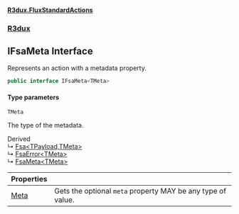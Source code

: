 #### [R3dux.FluxStandardActions](R3dux.FluxStandardActions.md 'R3dux.FluxStandardActions')
### [R3dux](R3dux.FluxStandardActions.md#R3dux 'R3dux')

## IFsaMeta<TMeta> Interface

Represents an action with a metadata property.

```csharp
public interface IFsaMeta<TMeta>
```
#### Type parameters

<a name='R3dux.IFsaMeta_TMeta_.TMeta'></a>

`TMeta`

The type of the metadata.

Derived  
&#8627; [Fsa&lt;TPayload,TMeta&gt;](Fsa_TPayload,TMeta_.md 'R3dux.Fsa<TPayload,TMeta>')  
&#8627; [FsaError&lt;TMeta&gt;](FsaError_TMeta_.md 'R3dux.FsaError<TMeta>')  
&#8627; [FsaMeta&lt;TMeta&gt;](FsaMeta_TMeta_.md 'R3dux.FsaMeta<TMeta>')

| Properties | |
| :--- | :--- |
| [Meta](IFsaMeta_TMeta_.Meta.md 'R3dux.IFsaMeta<TMeta>.Meta') | Gets the optional `meta` property MAY be any type of value. |
